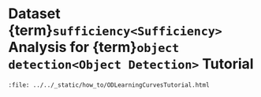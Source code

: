 # Dataset {term}`sufficiency<Sufficiency>` Analysis for {term}`object detection<Object Detection>` Tutorial

```{raw} html
:file: ../../_static/how_to/ODLearningCurvesTutorial.html
```
